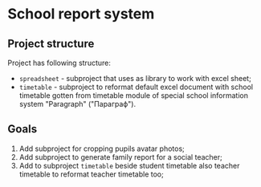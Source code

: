 # School report system

## Project structure
Project has following structure:
+ `spreadsheet` - subproject that uses as library to work with excel sheet;
+ `timetable` - subproject to reformat default excel document with school
timetable gotten from timetable module of special school information system
"Paragraph" ("Параграф").

## Goals
1. Add subproject for cropping pupils avatar photos;
2. Add subproject to generate family report for a social teacher;
3. Add to subproject `timetable` beside student timetable also teacher
timetable to reformat teacher timetable too;
